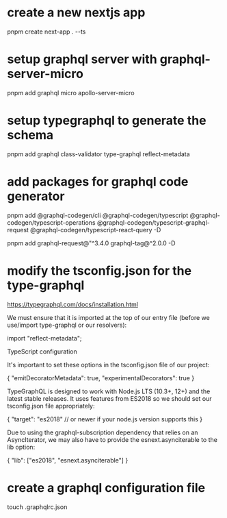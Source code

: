 # create a new nextjs app
pnpm create next-app . --ts

# setup graphql server with graphql-server-micro
pnpm add graphql micro apollo-server-micro

# setup typegraphql to generate the schema

pnpm add graphql class-validator type-graphql reflect-metadata

# add packages for graphql code generator
pnpm add @graphql-codegen/cli @graphql-codegen/typescript @graphql-codegen/typescript-operations @graphql-codegen/typescript-graphql-request @graphql-codegen/typescript-react-query -D

pnpm add graphql-request@"^3.4.0 graphql-tag@^2.0.0 -D
# modify the tsconfig.json for the type-graphql

https://typegraphql.com/docs/installation.html

We must ensure that it is imported at the top of our entry file (before we use/import type-graphql or our resolvers):

import "reflect-metadata";

TypeScript configuration

It's important to set these options in the tsconfig.json file of our project:

{
  "emitDecoratorMetadata": true,
  "experimentalDecorators": true
}

TypeGraphQL is designed to work with Node.js LTS (10.3+, 12+) and the latest stable releases. It uses features from ES2018 so we should set our tsconfig.json file appropriately:

{
  "target": "es2018" // or newer if your node.js version supports this
}

Due to using the graphql-subscription dependency that relies on an AsyncIterator, we may also have to provide the esnext.asynciterable to the lib option:

{
  "lib": ["es2018", "esnext.asynciterable"]
}

# create a graphql configuration file 
touch .graphqlrc.json